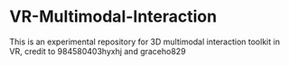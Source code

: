 # VR-Multimodal-Interaction
This is an experimental repository for 3D multimodal interaction toolkit in VR, credit to 984580403hyxhj and graceho829
